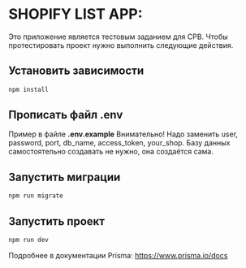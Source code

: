 # SHOPIFY LIST APP:

Это приложение является тестовым заданием для CPB. Чтобы протестировать проект нужно выполнить следующие действия.

## Установить зависимости

```bash
npm install
```

## Прописать файл .env

Пример в файле **.env.example**
Внимательно! Надо заменить user, password, port, db_name, access_token, your_shop.
Базу данных самостоятельно создавать не нужно, она создаётся сама.

## Запустить миграции

```bash
npm run migrate
```

## Запустить проект

```bash
npm run dev
```

Подробнее в документации Prisma: https://www.prisma.io/docs
